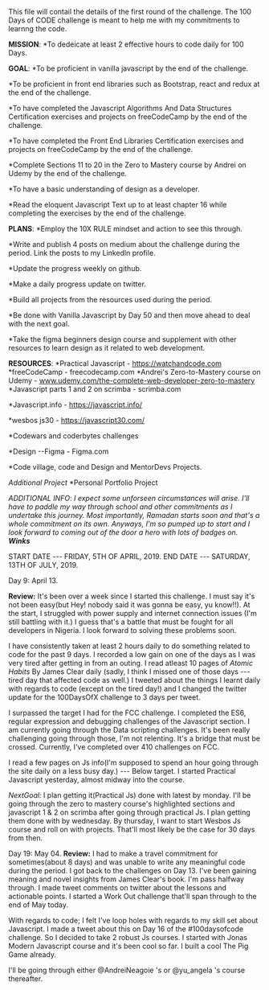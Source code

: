 This file will contail the details of the first round of the challenge.
The 100 Days of CODE challenge is meant to help me with my commitments to learnng the code.



**MISSION**: 
*To dedeicate at least 2 effective hours to code daily for 100 Days.



**GOAL**:
*To be proficient in vanilla javascript by the end of the challenge.

*To be proficient in front end libraries such as Bootstrap, react and redux at the end of the challenge.

*To have completed the Javascript Algorithms And Data Structures Certification exercises and projects on freeCodeCamp by the end of the challenge.

*To have completed the Front End Libraries Certification exercises and projects on freeCodeCamp by the end of the challenge.

*Complete Sections 11 to 20 in the Zero to Mastery course by Andrei on Udemy by the end of the challenge.

*To have a basic understanding of design as a developer.

*Read the eloquent Javascript Text up to at least chapter 16 while completing the exercises by the end of the challenge.



**PLANS**:
*Employ the 10X RULE mindset and action to see this through.

*Write and publish 4 posts on medium about the challenge during the period. Link the posts to my Linkedln profile.

*Update the progress weekly on github.

*Make a daily progress update on twitter.

*Build all projects from the resources used during the period.

*Be done with Vanilla Javascript by Day 50 and then move ahead to deal with the next goal.

*Take the figma beginners design course and supplement with other resources to learn design as it related to web development.



**RESOURCES**:
*Practical Javascript - https://watchandcode.com
*freeCodeCamp - freecodecamp.com
*Andrei's Zero-to-Mastery course on Udemy - www.udemy.com/the-complete-web-developer-zero-to-mastery
*Javascript parts 1 and 2 on scrimba - scrimba.com

*Javascript.info - https://javascript.info/

*wesbos js30 - https://javascript30.com/

*Codewars and coderbytes challenges

*Design --Figma - Figma.com

*Code village, code and Design and MentorDevs Projects.


*Additional Project*
*Personal Portfolio Project


*ADDITIONAL INFO*:
*I expect some unforseen circumstances will arise. I'll have to paddle my way through school and other commitments as I undertake this journey. Most importantly, Ramadan starts soon and that's a whole commitment on its own. Anyways, I'm so pumped up to start and I look forward to coming out of the door a hero with lots of badges on. **Winks***


START DATE --- FRIDAY, 5TH OF APRIL, 2019.
END DATE --- SATURDAY, 13TH OF JULY, 2019.


Day 9: April 13.

**Review:** It's been over a week since I started this challenge. I must say it's not been easy(but Hey! nobody said it was gonna be easy, yu know!!). At the start, I struggled with power supply and internet connection issues (I'm still battling with it.) I guess that's a battle that must be fought for all developers in Nigeria. I look forward to solving these problems soon. 

I have consistently taken at least 2 hours daily to do something related to code for the past 9 days. I recorded a low gain on one of the days as I was very tired after getting in from an outing. I read atleast 10 pages of *Atomic Habits* By James Clear daily (sadly, I think I missed one of those days --- tired day that affected code as well.) I tweeted about the things I learnt daily with regards to code (except on the tired day!) and I changed the twitter update for the 100DaysOfX challenge to 3 days per tweet. 

I surpassed the target I had for the FCC challenge. I completed the ES6, regular expression and debugging challenges of the Javascript section. I am currently going through the Data scripting challenges. It's been really challenging going through those, I'm not relenting. It's a bridge that must be crossed. Currently, I've completed over 410 challenges on FCC.

I read a few pages on Js info(I'm supposed to spend an hour going through the site daily on a less busy day.) --- Below target. I started Practical Javascript yesterday, almost midway into the course. 

*NextGoal:* I plan getting it(Practical Js) done with latest by monday. I'll be going through the zero to mastery course's highlighted sections and javascript 1 & 2 on scrimba after going through practical Js. I plan getting them done with by wednesday. By thursday, I want to start Wesbos Js course and roll on with projects. That'll most likely be the case for 30 days from then.


Day 19: May 04.
**Review:** I had to make a travel commitment for sometimes(about 8 days) and was unable to write any meaningful code during the period. I got back to the challenges on Day 13. 
I've been gaining meaning and novel insights from James Clear's book. I'm pass halfway through. I made tweet comments on twitter about the lessons and actionable points. I started a Work Out challenge that'll span through to the end of May today. 

With regards to code; I felt I've loop holes with regards to my skill set about Javascript. I made a tweet about this on Day 16 of the #100daysofcode challenge. So I decided to take 2 robust Js courses. I started with Jonas Modern Javascript course and it's been cool so far. I built a cool The Pig Game already. 

I'll be going through either @AndreiNeagoie 's or @yu_angela 's course thereafter.